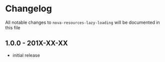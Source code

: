 # Changelog

All notable changes to `nova-resources-lazy-loading` will be documented in this file

## 1.0.0 - 201X-XX-XX

- initial release
